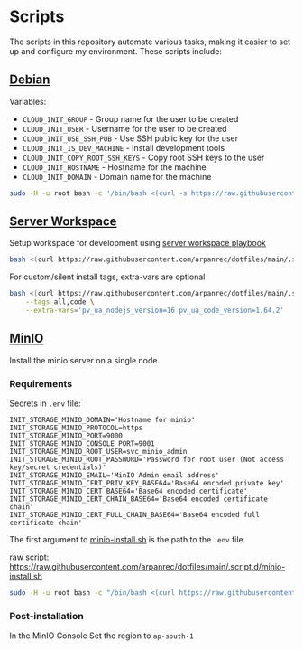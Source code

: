 
# Scripts

The scripts in this repository automate various tasks, making it easier to set up and configure my environment. These scripts include:

## [Debian](/.script.d/debian-cloudinit-ansible.sh)

Variables:

* `CLOUD_INIT_GROUP` - Group name for the user to be created
* `CLOUD_INIT_USER` - Username for the user to be created
* `CLOUD_INIT_USE_SSH_PUB` - Use SSH public key for the user
* `CLOUD_INIT_IS_DEV_MACHINE` - Install development tools
* `CLOUD_INIT_COPY_ROOT_SSH_KEYS` - Copy root SSH keys to the user
* `CLOUD_INIT_HOSTNAME` - Hostname for the machine
* `CLOUD_INIT_DOMAIN` - Domain name for the machine

```bash
sudo -H -u root bash -c '/bin/bash <(curl -s https://raw.githubusercontent.com/arpanrec/dotfiles/main/.script.d/debian-cloudinit-ansible.sh)'
```

## [Server Workspace](/.script.d/server-workspace.sh)

Setup workspace for development using [server workspace playbook](https://github.com/arpanrec/arpanrec.nebula/blob/main/playbooks/server_workspace.md)

```bash
bash <(curl https://raw.githubusercontent.com/arpanrec/dotfiles/main/.script.d/server-workspace.sh)
```

For custom/silent install tags, extra-vars are optional

```bash
bash <(curl https://raw.githubusercontent.com/arpanrec/dotfiles/main/.script.d/server-workspace.sh) \
    --tags all,code \
    --extra-vars='pv_ua_nodejs_version=16 pv_ua_code_version=1.64.2'
```

## [MinIO](/.script.d/minio-install.sh)

Install the minio server on a single node.

### Requirements

Secrets in `.env` file:

```env
INIT_STORAGE_MINIO_DOMAIN='Hostname for minio'
INIT_STORAGE_MINIO_PROTOCOL=https
INIT_STORAGE_MINIO_PORT=9000
INIT_STORAGE_MINIO_CONSOLE_PORT=9001
INIT_STORAGE_MINIO_ROOT_USER=svc_minio_admin
INIT_STORAGE_MINIO_ROOT_PASSWORD='Password for root user (Not access key/secret credentials)'
INIT_STORAGE_MINIO_EMAIL='MinIO Admin email address'
INIT_STORAGE_MINIO_CERT_PRIV_KEY_BASE64='Base64 encoded private key'
INIT_STORAGE_MINIO_CERT_BASE64='Base64 encoded certificate'
INIT_STORAGE_MINIO_CERT_CHAIN_BASE64='Base64 encoded certificate chain'
INIT_STORAGE_MINIO_CERT_FULL_CHAIN_BASE64='Base64 encoded full certificate chain'
```

The first argument to [minio-install.sh](/.script.d/minio-install.sh) is the path to the `.env` file.

raw script: <https://raw.githubusercontent.com/arpanrec/dotfiles/main/.script.d/minio-install.sh>

```bash
sudo -H -u root bash -c "/bin/bash <(curl https://raw.githubusercontent.com/arpanrec/dotfiles/main/.script.d/minio-install.sh) $(realpath .env)"
```

### Post-installation

In the MinIO Console Set the region to `ap-south-1`
